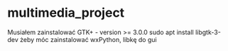 # multimedia_project

Musiałem zainstalować GTK+ - version >= 3.0.0 
sudo apt install libgtk-3-dev żeby móc zainstalować wxPython, libkę do gui
